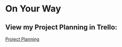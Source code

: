 # On Your Way 
## View my Project Planning in Trello: 
[Project Planning](https://trello.com/b/Clqy38fv/car-pooling)